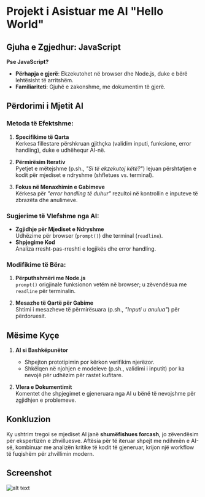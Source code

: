 # Projekt i Asistuar me AI "Hello World"

## Gjuha e Zgjedhur: JavaScript
**Pse JavaScript?**
- **Përhapja e gjerë**: Ekzekutohet në browser dhe Node.js, duke e bërë lehtësisht të arritshëm.
- **Familiariteti**: Gjuhë e zakonshme, me dokumentim të gjerë.

## Përdorimi i Mjetit AI
### Metoda të Efektshme:
1. **Specifikime të Qarta**  
   Kerkesa fillestare përshkruan gjithçka (validim inputi, funksione, error handling), duke e udhëhequr AI-në.

2. **Përmirësim Iterativ**  
   Pyetjet e mëtejshme (p.sh., *"Si të ekzekutoj këtë?"*) lejuan përshtatjen e kodit për mjediset e ndryshme (shfletues vs. terminal).

3. **Fokus në Menaxhimin e Gabimeve**  
   Kërkesa për *"error handling të duhur"* rezultoi në kontrollin e inputeve të zbrazëta dhe anulimeve.

### Sugjerime të Vlefshme nga AI:
- **Zgjidhje për Mjediset e Ndryshme**  
  Udhëzime për browser (`prompt()`) dhe terminal (`readline`).
- **Shpjegime Kod**  
  Analiza rresht-pas-rreshti e logjikës dhe error handling.

### Modifikime të Bëra:
1. **Përputhshmëri me Node.js**  
   `prompt()` origjinale funksionon vetëm në browser; u zëvendësua me `readline` për terminalin.

2. **Mesazhe të Qartë për Gabime**  
   Shtimi i mesazheve të përmirësuara (p.sh., *"Inputi u anulua"*) për përdoruesit.


## Mësime Kyçe
1. **AI si Bashkëpunëtor**  
   - Shpejton prototipimin por kërkon verifikim njerëzor.
   - Shkëlqen në njohjen e modeleve (p.sh., validimi i inputit) por ka nevojë për udhëzim për rastet kufitare.

2. **Vlera e Dokumentimit**  
   Komentet dhe shpjegimet e gjeneruara nga AI u bënë të nevojshme për zgjidhjen e problemeve.

## Konkluzion
Ky ushtrim tregoi se mjediset AI janë **shumëfishues forcash**, jo zëvendësim për ekspertizën e zhvilluesve. Aftësia për të iteruar shpejt me ndihmën e AI-së, kombinuar me analizën kritike të kodit të gjeneruar, krijon një workflow të fuqishëm për zhvillimin modern.

## Screenshot
![alt text](Screenshot-7.png)